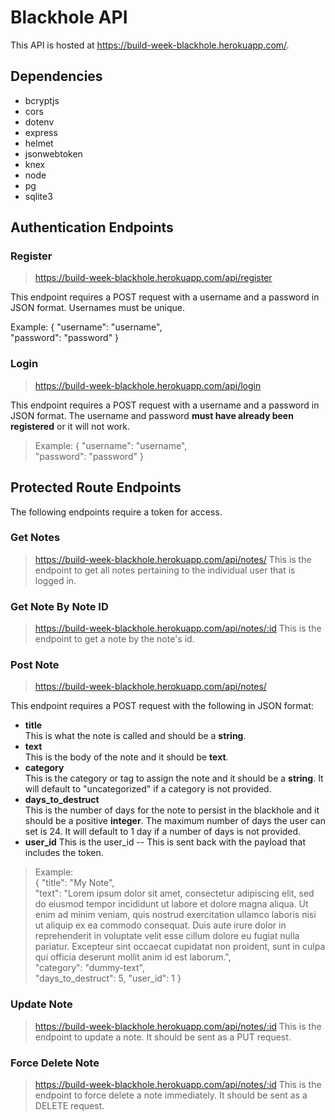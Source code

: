 # Blackhole API 

This API is hosted at https://build-week-blackhole.herokuapp.com/. 

## Dependencies 
* bcryptjs
* cors
* dotenv
* express
* helmet
* jsonwebtoken
* knex
* node
* pg
* sqlite3 

## Authentication Endpoints 

### Register 
> https://build-week-blackhole.herokuapp.com/api/register 

This endpoint requires a POST request with a username and a password in JSON format. Usernames must be unique. 

Example: 
    { "username": "username",  
    "password": "password" } 


### Login 
> https://build-week-blackhole.herokuapp.com/api/login 

This endpoint requires a POST request with a username and a password in JSON format. The username and password **must have already been registered** or it will not work. 

> Example: 
    { "username": "username",  
    "password": "password" }

## Protected Route Endpoints 

The following endpoints require a token for access. 

### Get Notes 
> https://build-week-blackhole.herokuapp.com/api/notes/ 
This is the endpoint to get all notes pertaining to the individual user that is logged in. 

### Get Note By Note ID 
> https://build-week-blackhole.herokuapp.com/api/notes/:id 
This is the endpoint to get a note by the note's id.

### Post Note 
> https://build-week-blackhole.herokuapp.com/api/notes/ 

This endpoint requires a POST request with the following in JSON format: 
* **title**   
This is what the note is called and should be a **string**. 
* **text**  
This is the body of the note and it should be **text**. 
* **category**  
This is the category or tag to assign the note and it should be a **string**. It will default to "uncategorized" if a category is not provided. 
* **days_to_destruct**   
This is the number of days for the note to persist in the blackhole and it should be a positive **integer**. The maximum number of days the user can set is 24. It will default to 1 day if a number of days is not provided. 
* **user_id** 
This is the user_id -- This is sent back with the payload that includes the token. 

> Example:   
    { "title": "My Note",  
    "text": "Lorem ipsum dolor sit amet, consectetur adipiscing elit, sed do eiusmod tempor incididunt ut labore et dolore magna aliqua. Ut enim ad minim veniam, quis nostrud exercitation ullamco laboris nisi ut aliquip ex ea commodo consequat. Duis aute irure dolor in reprehenderit in voluptate velit esse cillum dolore eu fugiat nulla pariatur. Excepteur sint occaecat cupidatat non proident, sunt in culpa qui officia deserunt mollit anim id est laborum.",   
    "category": "dummy-text",   
    "days_to_destruct": 5, 
    "user_id": 1 }

### Update Note 
> https://build-week-blackhole.herokuapp.com/api/notes/:id 
This is the endpoint to update a note. It should be sent as a PUT request. 

### Force Delete Note 
> https://build-week-blackhole.herokuapp.com/api/notes/:id 
This is the endpoint to force delete a note immediately. It should be sent as a DELETE request. 

